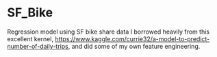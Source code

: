 # SF_Bike
Regression model using SF bike share data
I borrowed heavily from this excellent kernel, https://www.kaggle.com/currie32/a-model-to-predict-number-of-daily-trips,
and did some of my own feature engineering.
